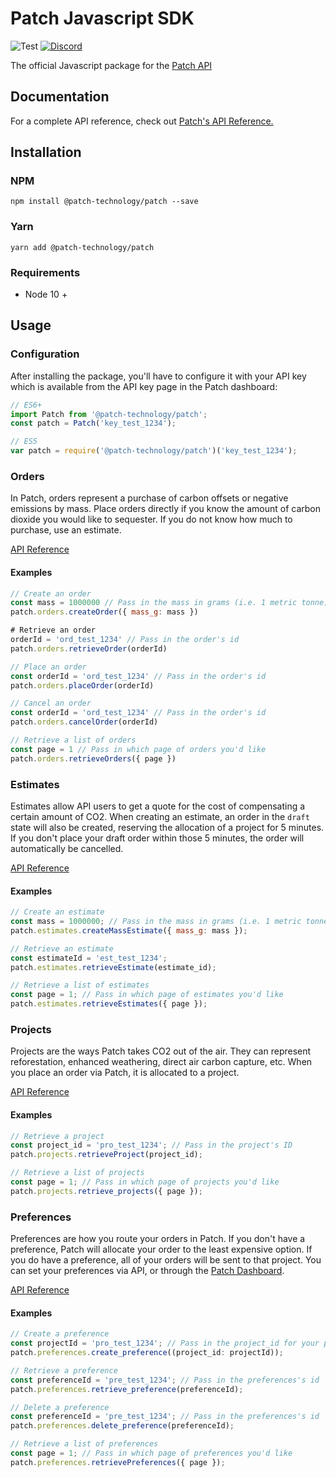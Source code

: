 # Patch Javascript SDK

![Test](https://github.com/patch-technology/patch-node/workflows/Test/badge.svg)
[![Discord](https://img.shields.io/discord/733029448558837792)](https://discord.gg/M23NnGR)

The official Javascript package for the [Patch API](https://www.usepatch.com)

## Documentation

For a complete API reference, check out [Patch's API Reference.](https://docs.usepatch.com/docs/patch/openapi/v1/swagger.yaml)

## Installation

### NPM

```shell
npm install @patch-technology/patch --save
```

### Yarn

```shell
yarn add @patch-technology/patch
```

### Requirements

- Node 10 +

## Usage

### Configuration

After installing the package, you'll have to configure it with your API key which is available from the API key page in the Patch dashboard:

```javascript
// ES6+
import Patch from '@patch-technology/patch';
const patch = Patch('key_test_1234');

// ES5
var patch = require('@patch-technology/patch')('key_test_1234');
```

### Orders

In Patch, orders represent a purchase of carbon offsets or negative emissions by mass. Place orders directly if you know the amount of carbon dioxide you would like to sequester. If you do not know how much to purchase, use an estimate.

[API Reference](https://docs.usepatch.com/docs/patch/openapi/v1/swagger.yaml/paths/~1v1~1orders/get)

#### Examples

```javascript
// Create an order
const mass = 1000000 // Pass in the mass in grams (i.e. 1 metric tonne)
patch.orders.createOrder({ mass_g: mass })

# Retrieve an order
orderId = 'ord_test_1234' // Pass in the order's id
patch.orders.retrieveOrder(orderId)

// Place an order
const orderId = 'ord_test_1234' // Pass in the order's id
patch.orders.placeOrder(orderId)

// Cancel an order
const orderId = 'ord_test_1234' // Pass in the order's id
patch.orders.cancelOrder(orderId)

// Retrieve a list of orders
const page = 1 // Pass in which page of orders you'd like
patch.orders.retrieveOrders({ page })
```

### Estimates

Estimates allow API users to get a quote for the cost of compensating a certain amount of CO2. When creating an estimate, an order in the `draft` state will also be created, reserving the allocation of a project for 5 minutes. If you don't place your draft order within those 5 minutes, the order will automatically be cancelled.

[API Reference](https://docs.usepatch.com/docs/patch/openapi/v1/swagger.yaml/paths/~1v1~1estimates/get)

#### Examples

```javascript
// Create an estimate
const mass = 1000000; // Pass in the mass in grams (i.e. 1 metric tonne)
patch.estimates.createMassEstimate({ mass_g: mass });

// Retrieve an estimate
const estimateId = 'est_test_1234';
patch.estimates.retrieveEstimate(estimate_id);

// Retrieve a list of estimates
const page = 1; // Pass in which page of estimates you'd like
patch.estimates.retrieveEstimates({ page });
```

### Projects

Projects are the ways Patch takes CO2 out of the air. They can represent reforestation, enhanced weathering, direct air carbon capture, etc. When you place an order via Patch, it is allocated to a project.

[API Reference](https://docs.usepatch.com/docs/patch/openapi/v1/swagger.yaml/paths/~1v1~1projects/get)

#### Examples

```javascript
// Retrieve a project
const project_id = 'pro_test_1234'; // Pass in the project's ID
patch.projects.retrieveProject(project_id);

// Retrieve a list of projects
const page = 1; // Pass in which page of projects you'd like
patch.projects.retrieve_projects({ page });
```

### Preferences

Preferences are how you route your orders in Patch. If you don't have a preference, Patch will allocate your order to the least expensive option. If you do have a preference, all of your orders will be sent to that project. You can set your preferences via API, or through the [Patch Dashboard](https://dashboard.usepatch.com/projects).

[API Reference](https://docs.usepatch.com/docs/patch/openapi/v1/swagger.yaml/paths/~1v1~1preferences/post)

#### Examples

```javascript
// Create a preference
const projectId = 'pro_test_1234'; // Pass in the project_id for your preference
patch.preferences.create_preference((project_id: projectId));

// Retrieve a preference
const preferenceId = 'pre_test_1234'; // Pass in the preferences's id
patch.preferences.retrieve_preference(preferenceId);

// Delete a preference
const preferenceId = 'pre_test_1234'; // Pass in the preferences's id
patch.preferences.delete_preference(preferenceId);

// Retrieve a list of preferences
const page = 1; // Pass in which page of preferences you'd like
patch.preferences.retrievePreferences({ page });
```
